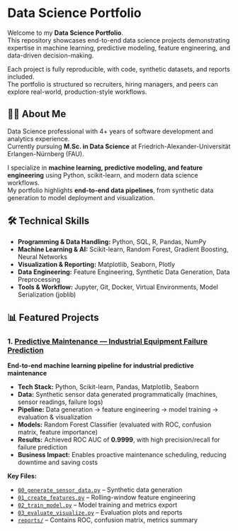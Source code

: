 # Data Science Portfolio

Welcome to my **Data Science Portfolio**.  
This repository showcases end-to-end data science projects demonstrating expertise in machine learning, predictive modeling, feature engineering, and data-driven decision-making.  

Each project is fully reproducible, with code, synthetic datasets, and reports included.  
The portfolio is structured so recruiters, hiring managers, and peers can explore real-world, production-style workflows.

## 👨‍💻 About Me
Data Science professional with 4+ years of software development and analytics experience.  
Currently pursuing **M.Sc. in Data Science** at Friedrich-Alexander-Universität Erlangen-Nürnberg (FAU).  

I specialize in **machine learning, predictive modeling, and feature engineering** using Python, scikit-learn, and modern data science workflows.  
My portfolio highlights **end-to-end data pipelines**, from synthetic data generation to model deployment and visualization.  

## 🛠️ Technical Skills
- **Programming & Data Handling:** Python, SQL, R, Pandas, NumPy  
- **Machine Learning & AI:** Scikit-learn, Random Forest, Gradient Boosting, Neural Networks  
- **Visualization & Reporting:** Matplotlib, Seaborn, Plotly  
- **Data Engineering:** Feature Engineering, Synthetic Data Generation, Data Preprocessing  
- **Tools & Workflow:** Jupyter, Git, Docker, Virtual Environments, Model Serialization (joblib)  

## 📊 Featured Projects

### 1. [Predictive Maintenance — Industrial Equipment Failure Prediction](02-predictive-maintenance/)
**End-to-end machine learning pipeline for industrial predictive maintenance**

- **Tech Stack:** Python, Scikit-learn, Pandas, Matplotlib, Seaborn  
- **Data:** Synthetic sensor data generated programmatically (machines, sensor readings, failure logs)  
- **Pipeline:** Data generation → feature engineering → model training → evaluation & visualization  
- **Models:** Random Forest Classifier (evaluated with ROC, confusion matrix, feature importance)  
- **Results:** Achieved ROC AUC of **0.9999**, with high precision/recall for failure prediction  
- **Business Impact:** Enables proactive maintenance scheduling, reducing downtime and saving costs  

**Key Files:**
- [`00_generate_sensor_data.py`](02-predictive-maintenance/00_generate_sensor_data.py) – Synthetic data generation  
- [`01_create_features.py`](02-predictive-maintenance/01_create_features.py) – Rolling-window feature engineering  
- [`02_train_model.py`](02-predictive-maintenance/02_train_model.py) – Model training and metrics export  
- [`03_evaluate_visualize.py`](02-predictive-maintenance/03_evaluate_visualize.py) – Evaluation plots and reports  
- [`reports/`](02-predictive-maintenance/reports/) – Contains ROC, confusion matrix, metrics summary  
